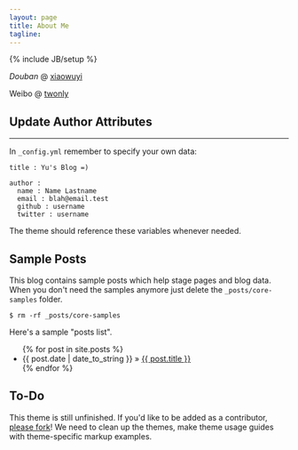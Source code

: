 ```yaml
---
layout: page
title: About Me
tagline: 
---
```

{% include JB/setup %}

*Douban* @ [xiaowuyi](http://www.douban.com/people/xiaowuyi/ "Douban Link")  
  
Weibo @ [twonly](http://www.weibo.com/twonly "Weibo Link")
  
## Update Author Attributes

- - -

In `_config.yml` remember to specify your own data:
    
    title : Yu's Blog =)
    
    author :
      name : Name Lastname
      email : blah@email.test
      github : username
      twitter : username

The theme should reference these variables whenever needed.
    
## Sample Posts

This blog contains sample posts which help stage pages and blog data.
When you don't need the samples anymore just delete the `_posts/core-samples` folder.

    $ rm -rf _posts/core-samples

Here's a sample "posts list".

<ul class="posts">
  {% for post in site.posts %}
    <li><span>{{ post.date | date_to_string }}</span> &raquo; <a href="{{ BASE_PATH }}{{ post.url }}">{{ post.title }}</a></li>
  {% endfor %}
</ul>

## To-Do

This theme is still unfinished. If you'd like to be added as a contributor, [please fork](http://github.com/plusjade/jekyll-bootstrap)!
We need to clean up the themes, make theme usage guides with theme-specific markup examples.


